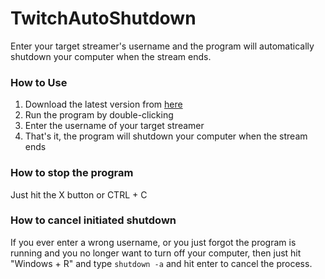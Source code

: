 # TwitchAutoShutdown
Enter your target streamer's username and the program will automatically shutdown your computer when the stream ends.
### How to Use
1. Download the latest version from [here](https://github.com/FKLC/TwitchAutoShutdown/releases/latest/download/TwitchAutoShutdown.exe)
2. Run the program by double-clicking
3. Enter the username of your target streamer
4. That's it, the program will shutdown your computer when the stream ends

### How to stop the program
Just hit the X button or CTRL + C

### How to cancel initiated shutdown
If you ever enter a wrong username, or you just forgot the program is running and you no longer want to turn off your computer, then just hit "Windows + R" and type `shutdown -a` and hit enter to cancel the process.